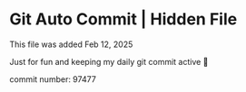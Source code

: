 # Git Auto Commit | Hidden File

This file was added Feb 12, 2025

Just for fun and keeping my daily git commit active 🤪

commit number: 97477

